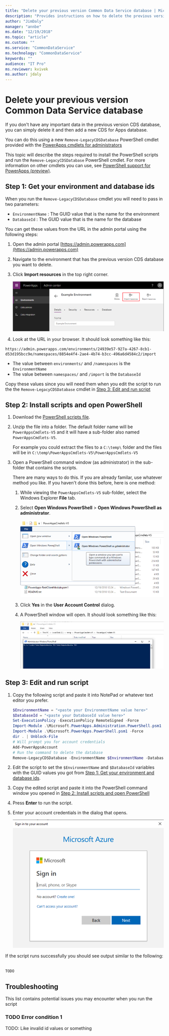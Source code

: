 ```yaml
---
title: "Delete your previous version Common Data Service database | Microsoft Docs"
description: "Provides instructions on how to delete the previous version of Common Data Service database"
author: "JimDaly"
manager: "annbe"
ms.date: "12/19/2018"
ms.topic: "article"
ms.custom: ""
ms.service: "CommonDataService"
ms.technology: "CommonDataService"
keywords: ""
audience: "IT Pro"
ms.reviewer: kvivek
ms.author: jdaly
---
```

# Delete your previous version Common Data Service database 

If you don't have any important data in the previous version CDS database, you can simply delete it and then add a new CDS for Apps database.

You can do this using a new `Remove-LegacyCDSDatabase` PowerShell cmdlet provided with the [PowerApps cmdlets for administrators](/powerapps/administrator/powerapps-powershell#powerapps-cmdlets-for-administrators-preview)

This topic will describe the steps required to install the PowerShell scripts and run the `Remove-LegacyCDSDatabase` PowerShell cmdlet. For more information on other cmdlets you can use, see [PowerShell support for PowerApps (preview)](/powerapps/administrator/powerapps-powershell).

## Step 1: Get your environment and database ids

When you run the `Remove-LegacyCDSDatabase` cmdlet you will need to pass in two parameters:

- `EnvironmentName` : The GUID value that is the name for the environment
- `DatabaseId` : The GUID value that is the name for the database

You can get these values from the URL in the admin portal using the following steps:

1. Open the admin portal [https://admin.powerapps.com](https://admin.powerapps.com)
1. Navigate to the environment that has the previous version CDS database you want to delete.
1. Click **Import resources** in the top right corner.

    ![Import resources button](media/import-resources-button.png)

1. Look at the URL in your browser. It should look something like this:

```
https://admin.powerapps.com/environments/24939e57-927a-4267-8cb1-d53d195bcc9e/namespaces/8854e4f4-2ae4-4b74-b3cc-496a6d4584c2/import
```

- The value between `environments/` and `/namespaces` is the `EnvironmentName`
- The value between `namespaces/` and `/import` is the `DatabaseId`

Copy these values since you will need them when you edit the script to run the  the `Remove-LegacyCDSDatabase` cmdlet in [Step 3: Edit and run script](#step-3-edit-and-run-script)

## Step 2: Install scripts and open PowerShell

1. Download the [PowerShell scripts file](https://go.microsoft.com/fwlink/?linkid=2006349).

1. Unzip the file into a folder. The default folder name will be `PowerAppsCmdlets-V5` and it will have a sub-folder also named `PowerAppsCmdlets-V5`.

    For example you could extract the files to a `C:\temp\` folder and the files will be in `C:\temp\PowerAppsCmdlets-V5\PowerAppsCmdlets-V5`

1. Open a PowerShell command window (as administrator) in the sub-folder that contains the scripts.

    There are many ways to do this. If you are already familar, use whatever method you like. If you haven't done this before, here is one method:

    1. While viewing the `PowerAppsCmdlets-V5` sub-folder, select the Windows Explorer **File** tab.
    1. Select **Open Windows PowerShell** > **Open Windows PowerShell as administrator**.
    
        ![FOO](media/open-windows-powershell-as-administrator.png)

    1. Click **Yes** in the **User Account Control** dialog.
    1. A PowerShell window will open. It should look something like this:

        ![PowerShell window](media/powershell-window.png)

## Step 3: Edit and run script

1. Copy the following script and paste it into NotePad or whatever text editor you prefer.

    ```powershell
    $EnvironmentName = "<paste your EnvironmentName value here>"
    $DatabaseId = "<paste your DatabaseId value here>"
    Set-ExecutionPolicy -ExecutionPolicy RemoteSigned -Force
    Import-Module .\Microsoft.PowerApps.Administration.PowerShell.psm1 -Force
    Import-Module .\Microsoft.PowerApps.PowerShell.psm1 -Force
    dir . | Unblock-File
    # Will prompt you for account credentials
    Add-PowerAppsAccount
    # Run the command to delete the database
    Remove-LegacyCDSDatabase -EnvironmentName $EnvironmentName -DatabaseId $DatabaseId
    ```

1. Edit the script to set the `$EnvironmentName` and `$DatabaseId` variables with the GUID values you got from [Step 1: Get your environment and database ids](#step-1-get-your-environment-and-database-ids).

1. Copy the edited script and paste it into the PowerShell command window you opened in [Step 2: Install scripts and open PowerShell](#step-2-install-scripts-and-open-powershell)

1. Press **Enter** to run the script.
1. Enter your account credentials in the dialog that opens.

    ![Prompt for credentials](media/add-powerappsaccount-dialog.png)

If the script runs successfully you should see output similar to the following:

```powershell

TODO

```

## Troubleshooting

This list contains potential issues you may encounter when you run the script

### TODO Error condition 1

TODO: Like invalid id values or something